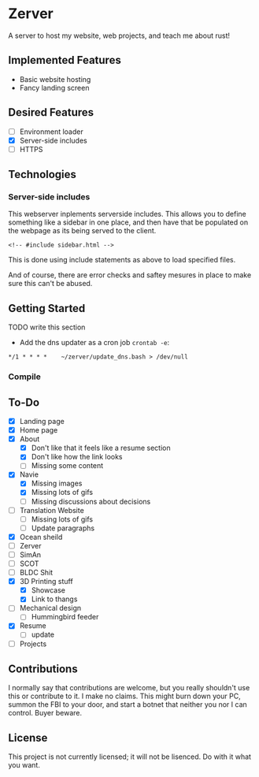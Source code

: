 # Zerver

A server to host my website, web projects, and teach me about rust!

## Implemented Features
* Basic website hosting
* Fancy landing screen

## Desired Features
- [ ] Environment loader
- [x] Server-side includes
- [ ] HTTPS

## Technologies

### Server-side includes
This webserver inplements serverside includes. This allows you to define something like a sidebar in one place, and then have that be populated on the webpage as its being served to the client.

```
<!-- #include sidebar.html -->
```
This is done using include statements as above to load specified files.

And of course, there are error checks and saftey mesures in place to make sure this can't be abused.

## Getting Started
TODO write this section
- Add the dns updater as a cron job `crontab -e`:
```
*/1 * * * *    ~/zerver/update_dns.bash > /dev/null

```

### Compile

## To-Do
- [x] Landing page
- [x] Home page
- [x] About
	- [x] Don't like that it feels like a resume section
	- [x] Don't like how the link looks
    - [ ] Missing some content
- [x] Navie
	- [x] Missing images
	- [x] Missing lots of gifs
	- [ ] Missing discussions about decisions
- [ ] Translation Website
	- [ ] Missing lots of gifs
	- [ ] Update paragraphs
- [x] Ocean sheild
- [ ] Zerver
- [ ] SimAn
- [ ] SCOT
- [ ] BLDC Shit
- [x] 3D Printing stuff
	- [x] Showcase
	- [x] Link to thangs 
- [ ] Mechanical design
	- [ ] Hummingbird feeder
- [x] Resume
	- [ ] update
- [ ] Projects

## Contributions

I normally say that contributions are welcome, but you really shouldn't use this or contribute to it. I make no claims. This might burn down your PC, summon the FBI to your door, and start a botnet that neither you nor I can control. Buyer beware.

## License

This project is not currently licensed; it will not be lisenced. Do with it what you want.
